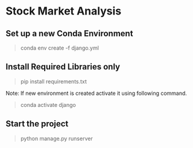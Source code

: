 # Stock Market Analysis

## Set up a new Conda Environment
> conda env create -f django.yml

## Install Required Libraries only
> pip install requirements.txt

Note: If new environment is created activate it using following command.
> conda activate django

## Start the project
> python manage.py runserver
